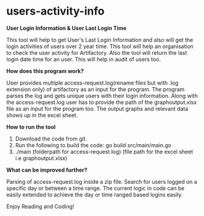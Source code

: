 # users-activity-info

**User Login Information & User Last Login Time**

This tool will help to get User's Last Login Information and also will get the login activities of users over 2 year time. This tool will help an organisation to check the user activity for Artifactory. Also the tool will return the last login date time for an user. This will help in audit of users too.

**How does this program work?**

User provides multiple access-request.log(rename files but with .log extension only) of artifactory as an input for the program. The program parses the log and gets unique users with their login information. Along with the access-request.log user has to provide the path of the graphoutput.xlsx file as an input for the program too. The output graphs and relevant data shows up in the excel sheet.

**How to run the tool**

1.  Download the code from git.
2.  Run the following to build the code: 
    go build src/main/main.go
3.  ./main (folderpath for access-request.log) (file path for the excel sheet i.e graphoutput.xlsx)


**What can be improved further?**

Parsing of access-request.log inside a zip file. Search for users logged on a specific day or between a time range. The current logic in code can be easily extended to achieve the day or time ranged based logins easily.

Enjoy Reading and Coding!

